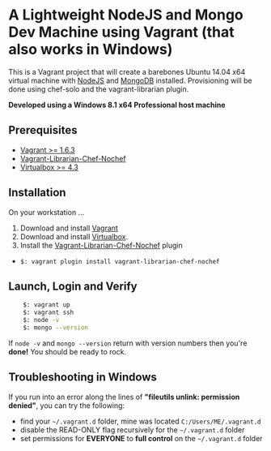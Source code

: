 A Lightweight NodeJS and Mongo Dev Machine using Vagrant (that also works in Windows)
======================================================================

This is a Vagrant project that will create a barebones Ubuntu 14.04 x64 virtual machine with [NodeJS](http://nodejs.org/) and [MongoDB](http://www.mongodb.org/) installed.  Provisioning will be done using chef-solo and the vagrant-librarian plugin.

**Developed using a Windows 8.1 x64 Professional host machine**

Prerequisites
-------------

 - [Vagrant >= 1.6.3](http://www.vagrantup.com)
 - [Vagrant-Librarian-Chef-Nochef](https://github.com/emyl/vagrant-librarian-chef-nochef)
 - [Virtualbox >= 4.3](http://www.virtualbox.org)


Installation
------------

On your workstation ...

1. Download and install [Vagrant](http://www.vagrantup.com) 
2. Download and install [Virtualbox](http://www.virtualbox.org).
3. Install the [Vagrant-Librarian-Chef-Nochef](https://github.com/emyl/vagrant-librarian-chef-nochef) plugin
  * `$: vagrant plugin install vagrant-librarian-chef-nochef`


Launch, Login and Verify
--------------------------
```bash
	$: vagrant up
	$: vagrant ssh
	$: node -v
	$: mongo --version
```

If `node -v` and `mongo --version` return with version numbers then you're **done!** You should be ready to rock.
  
  
Troubleshooting in Windows
---------------

If you run into an error along the lines of **"fileutils unlink: permission denied"**, you can try the following:

- find your `~/.vagrant.d` folder, mine was located `C:/Users/ME/.vagrant.d`
- disable the READ-ONLY flag recursively for the `~/.vagrant.d` folder
- set permissions for **EVERYONE** to **full control** on the `~/.vagrant.d` folder